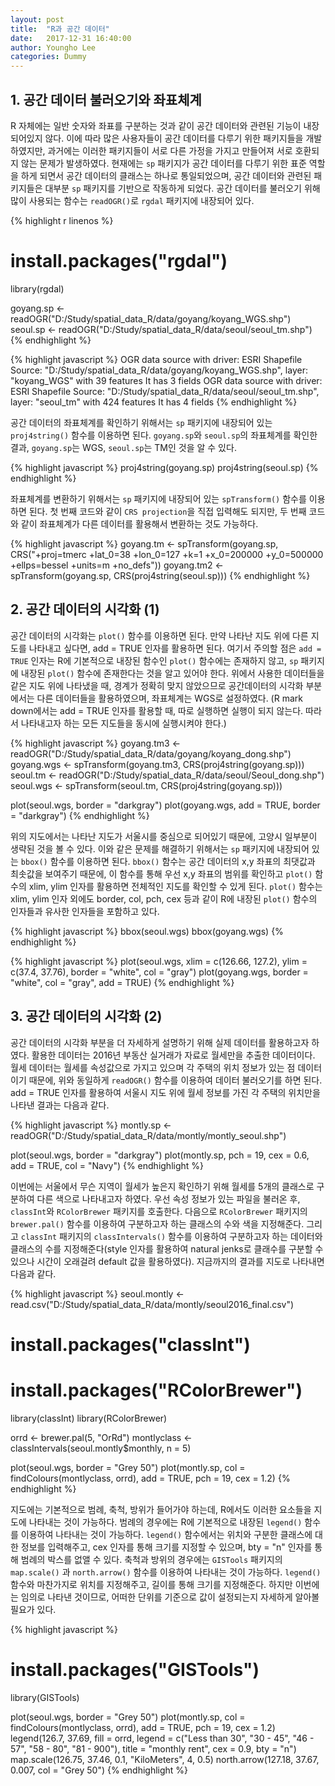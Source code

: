 ```yaml
---
layout: post
title:  "R과 공간 데이터"
date:   2017-12-31 16:40:00
author: Youngho Lee
categories: Dummy
---
```


## 1. 공간 데이터 불러오기와 좌표체계

R 자체에는 일반 숫자와 좌표를 구분하는 것과 같이 공간 데이터와 관련된 기능이 내장되어있지 않다. 이에 따라 많은 사용자들이 공간 데이터를 다루기 위한 패키지들을 개발하였지만, 과거에는 이러한 패키지들이 서로 다른 가정을 가지고 만들어져 서로 호환되지 않는 문제가 발생하였다. 현재에는 `sp` 패키지가 공간 데이터를 다루기 위한 표준 역할을 하게 되면서 공간 데이터의 클래스는  하나로 통일되었으며, 공간 데이터와 관련된 패키지들은 대부분 `sp` 패키지를 기반으로 작동하게 되었다. 공간 데이터를 불러오기 위해 많이 사용되는 함수는 `readOGR()`로 `rgdal` 패키지에 내장되어 있다.

{% highlight r linenos %}
# install.packages("rgdal")
library(rgdal)

goyang.sp <- readOGR("D:/Study/spatial_data_R/data/goyang/koyang_WGS.shp")
seoul.sp <- readOGR("D:/Study/spatial_data_R/data/seoul/seoul_tm.shp")
{% endhighlight %}

{% highlight javascript %}
OGR data source with driver: ESRI Shapefile 
Source: "D:/Study/spatial_data_R/data/goyang/koyang_WGS.shp", layer: "koyang_WGS"
with 39 features
It has 3 fields
OGR data source with driver: ESRI Shapefile 
Source: "D:/Study/spatial_data_R/data/seoul/seoul_tm.shp", layer: "seoul_tm"
with 424 features
It has 4 fields
{% endhighlight %}

공간 데이터의 좌표체계를 확인하기 위해서는 `sp` 패키지에 내장되어 있는 `proj4string()` 함수를 이용하면 된다. `goyang.sp`와 `seoul.sp`의 좌표체계를 확인한 결과, `goyang.sp`는 WGS, `seoul.sp`는 TM인 것을 알 수 있다. 

{% highlight javascript %}
proj4string(goyang.sp)
proj4string(seoul.sp)
{% endhighlight %}

좌표체계를 변환하기 위해서는 `sp` 패키지에 내장되어 있는 `spTransform()` 함수를 이용하면 된다. 첫 번째 코드와 같이 `CRS projection`을 직접 입력해도 되지만, 두 번째 코드와 같이 좌표체계가 다른 데이터를 활용해서 변환하는 것도 가능하다.

{% highlight javascript %}
goyang.tm <- spTransform(goyang.sp, CRS("+proj=tmerc +lat_0=38 +lon_0=127 +k=1 
                                        +x_0=200000 +y_0=500000 +ellps=bessel 
                                        +units=m +no_defs"))
goyang.tm2 <- spTransform(goyang.sp, CRS(proj4string(seoul.sp)))
{% endhighlight %}

## 2. 공간 데이터의 시각화 (1)

공간 데이터의 시각화는 `plot()` 함수를 이용하면 된다. 만약 나타난 지도 위에 다른 지도를 나타내고 싶다면, add = TRUE 인자를 활용하면 된다. 여기서 주의할 점은 `add = TRUE` 인자는 R에 기본적으로 내장된 함수인 `plot()` 함수에는 존재하지 않고, `sp` 패키지에 내장된 `plot()` 함수에 존재한다는 것을 알고 있어야 한다. 위에서 사용한 데이터들을 같은 지도 위에 나타냈을 때, 경계가 정확히 맞지 않았으므로 공간데이터의 시각화 부분에서는 다른 데이터들을 활용하였으며, 좌표체계는 WGS로 설정하였다. (R mark down에서는 add = TRUE 인자를 활용할 때, 따로 실행하면 실행이 되지 않는다. 따라서 나타내고자 하는 모든 지도들을 동시에 실행시켜야 한다.)

{% highlight javascript %}
goyang.tm3 <- readOGR("D:/Study/spatial_data_R/data/goyang/koyang_dong.shp")
goyang.wgs <- spTransform(goyang.tm3, CRS(proj4string(goyang.sp)))
seoul.tm <- readOGR("D:/Study/spatial_data_R/data/seoul/Seoul_dong.shp")
seoul.wgs <- spTransform(seoul.tm, CRS(proj4string(goyang.sp)))

plot(seoul.wgs, border = "darkgray")
plot(goyang.wgs, add = TRUE, border = "darkgray")
{% endhighlight %}

위의 지도에서는 나타난 지도가 서울시를 중심으로 되어있기 때문에, 고양시 일부분이 생략된 것을 볼 수 있다. 이와 같은 문제를 해결하기 위해서는 `sp` 패키지에 내장되어 있는 `bbox()` 함수를 이용하면 된다. `bbox()` 함수는 공간 데이터의 x,y 좌표의 최댓값과 최솟값을 보여주기 때문에, 이 함수를 통해 우선 x,y 좌표의 범위를 확인하고 `plot()` 함수의 xlim, ylim 인자를 활용하면 전체적인 지도를 확인할 수 있게 된다. `plot()` 함수는 xlim, ylim 인자 외에도 border, col, pch, cex 등과 같이 R에 내장된 `plot()` 함수의 인자들과 유사한 인자들을 포함하고 있다.

{% highlight javascript %}
bbox(seoul.wgs)
bbox(goyang.wgs)
{% endhighlight %}

{% highlight javascript %}
plot(seoul.wgs, xlim = c(126.66, 127.2), ylim = c(37.4, 37.76), 
     border = "white", col = "gray")
plot(goyang.wgs, border = "white", col = "gray", add = TRUE)
{% endhighlight %}

## 3. 공간 데이터의 시각화 (2)

공간 데이터의 시각화 부분을 더 자세하게 설명하기 위해 실제 데이터를 활용하고자 하였다. 활용한 데이터는 2016년 부동산 실거래가 자료로 월세만을 추출한 데이터이다. 월세 데이터는 월세를 속성값으로 가지고 있으며 각 주택의 위치 정보가 있는 점 데이터이기 때문에, 위와 동일하게 `readOGR()` 함수를 이용하여 데이터 불러오기를 하면 된다. add = TRUE 인자를 활용하여 서울시 지도 위에 월세 정보를 가진 각 주택의 위치만을 나타낸 결과는 다음과 같다.

{% highlight javascript %}
montly.sp <- readOGR("D:/Study/spatial_data_R/data/montly/montly_seoul.shp")

plot(seoul.wgs, border = "darkgray")
plot(montly.sp, pch = 19, cex = 0.6, add = TRUE, col = "Navy")
{% endhighlight %}

이번에는 서울에서 무슨 지역이 월세가 높은지 확인하기 위해 월세를 5개의 클래스로 구분하여 다른 색으로 나타내고자 하였다. 우선 속성 정보가 있는 파일을 불러온 후, `classInt`와 `RColorBrewer` 패키지를 호출한다. 다음으로 `RColorBrewer` 패키지의 `brewer.pal()` 함수를 이용하여 구분하고자 하는 클래스의 수와 색을 지정해준다. 그리고 `classInt` 패키지의 `classIntervals()` 함수를 이용하여 구분하고자 하는 데이터와 클래스의 수를 지정해준다(style 인자를 활용하여 natural jenks로 클래수를 구분할 수 있으나 시간이 오래걸려 default 값을 활용하였다). 지금까지의 결과를 지도로 나타내면 다음과 같다.

{% highlight javascript %}
seoul.montly <- read.csv("D:/Study/spatial_data_R/data/montly/seoul2016_final.csv")

# install.packages("classInt")
# install.packages("RColorBrewer")
library(classInt)
library(RColorBrewer)

orrd <- brewer.pal(5, "OrRd")
montlyclass <- classIntervals(seoul.montly$monthly, n = 5)

plot(seoul.wgs, border = "Grey 50")
plot(montly.sp, col = findColours(montlyclass, orrd), add = TRUE,
     pch = 19, cex = 1.2)
{% endhighlight %}

지도에는 기본적으로 범례, 축척, 방위가 들어가야 하는데, R에서도 이러한 요소들을 지도에 나타내는 것이 가능하다. 범례의 경우에는 R에 기본적으로 내장된 `legend()` 함수를 이용하여 나타내는 것이 가능하다. `legend()` 함수에서는 위치와 구분한 클래스에 대한 정보를 입력해주고, cex 인자를 통해 크기를 지정할 수 있으며, bty = "n" 인자를 통해 범례의 박스를 없앨 수 있다. 축척과 방위의 경우에는 `GISTools` 패키지의 `map.scale()` 과 `north.arrow()` 함수를 이용하여 나타내는 것이 가능하다. `legend()` 함수와 마찬가지로 위치를 지정해주고, 길이를 통해 크기를 지정해준다. 하지만 이번에는 임의로 나타낸 것이므로, 어떠한 단위를 기준으로 값이 설정되는지 자세하게 알아볼 필요가 있다.

{% highlight javascript %}
# install.packages("GISTools")
library(GISTools)

plot(seoul.wgs, border = "Grey 50")
plot(montly.sp, col = findColours(montlyclass, orrd), add = TRUE,
     pch = 19, cex = 1.2)
legend(126.7, 37.69, fill = orrd,
       legend = c("Less than 30", "30 - 45", "46 - 57", "58 - 80", "81 - 900"),
       title = "monthly rent", cex = 0.9, bty = "n")
map.scale(126.75, 37.46, 0.1, "KiloMeters", 4, 0.5)
north.arrow(127.18, 37.67, 0.007, col = "Grey 50")
{% endhighlight %}
